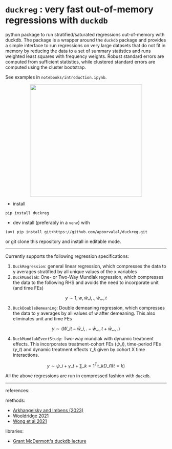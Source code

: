 # `duckreg` : very fast out-of-memory regressions with `duckdb`

python package to run stratified/saturated regressions out-of-memory with duckdb. The package is a wrapper around the `duckdb` package and provides a simple interface to run regressions on very large datasets that do not fit in memory by reducing the data to a set of summary statistics and runs weighted least squares with frequency weights. Robust standard errors are computed from sufficient statistics, while clustered standard errors are computed using the cluster bootstrap.

See examples in `notebooks/introduction.ipynb`.

<p align="center">
  <img src="https://static.independent.co.uk/s3fs-public/thumbnails/image/2016/02/14/12/duck-rabbit.png" width="350">
</p>

- install

```
pip install duckreg
```

- dev install (preferably in a `venv`) with
```
(uv) pip install git+https://github.com/apoorvalal/duckreg.git
```

or git clone this repository and install in editable mode.

---

Currently supports the following regression specifications:
1. `DuckRegression`: general linear regression, which compresses the data to y averages stratified by all unique values of the x variables
2. `DuckMundlak`: One- or Two-Way Mundlak regression, which compresses the data to the following RHS and avoids the need to incorporate unit (and time FEs)

$$
y \sim 1, w, \bar{w}\_{i, .}, \bar{w}\_{., t}
$$

3. `DuckDoubleDemeaning`: Double demeaning regression, which compresses the data to y averages by all values of $w$ after demeaning. This also eliminates unit and time FEs

$$
y \sim (W\_{it} - \bar{w}\_{i, .} - \bar{w}\_{., t} + \bar{w}\_{., .})
$$

4. `DuckMundlakEventStudy`: Two-way mundlak with dynamic treatment effects. This incorporates treatment-cohort FEs ($\psi\_i$), time-period FEs ($\gamma\_t$) and dynamic treatment effects $\tau\_k$ given by cohort X time interactions.

$$
y \sim \psi\_i + \gamma\_t + \sum\_{k=1}^{T} \tau\_{k} D\_i 1(t = k)
$$

All the above regressions are run in compressed fashion with `duckdb`.

---
references:

methods:
+ [Arkhangelsky and Imbens (2023)](https://arxiv.org/abs/1807.02099)
+ [Wooldridge 2021](https://www.researchgate.net/publication/353938385_Two-Way_Fixed_Effects_the_Two-Way_Mundlak_Regression_and_Difference-in-Differences_Estimators)
+ [Wong et al 2021](https://arxiv.org/abs/2102.11297)

libraries:
+ [Grant McDermott's duckdb lecture](https://grantmcdermott.com/duckdb-polars/)
